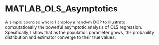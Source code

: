 # MATLAB_OLS_Asymptotics
A simple exercise where I employ a random DGP to illustrate computationally the powerful asymptotic analysis of OLS regression. 
Specifically, I show that as the population parameter grows, the probability distribution and estimator converge to their true values.
